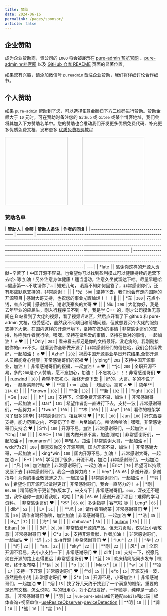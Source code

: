 ```yaml
---
title: 赞助
date: 2024-06-16
permalink: /pages/sponsor/
article: false
---
```


## 企业赞助

成为企业赞助商，贵公司的 `LOGO` 将会被展示在 [pure-admin 预览官网](https://pure-admin.github.io/vue-pure-admin) 、[pure-admin 文档官网](https://pure-admin.cn) 以及 [GitHub 仓库 README](https://github.com/pure-admin/vue-pure-admin?tab=readme-ov-file#vue-pure-admin) 页面的显著位置。

如果您有兴趣，请添加微信号 `pureadmin` 备注企业赞助，我们将详细讨论合作细节。

## 个人赞助

如果 `pure-admin` 帮助到了您，可以选择任意金额扫下方二维码进行赞助。赞助金额大于 `10` 元时，可在赞助时备注您的 `Github` 或 `Gitee` 或某个博客地址，我们会将其加入下方赞助名单中。您的赞助也会推动我们开发更多优质免费代码、补充更多优质免费文档、发布更多 [优质免费视频教程](https://space.bilibili.com/301103230)

<div>
<img :src="$withBase('/img/support/ali.png')" width="200px" height="220px" />
&nbsp;&nbsp;&nbsp;&nbsp;&nbsp;&nbsp;&nbsp;&nbsp;&nbsp;&nbsp;
<img :src="$withBase('/img/support/wx.jpg')" width="200px" height="220px" />
</div>

### 赞助名单

| **赞助人**                              | **金额** | **赞助人备注**                                                                                                                                                                                                                                                                           | **作者的回复**                                                                                                                                                                                                    |
| --------------------------------------- | -------- | ---------------------------------------------------------------------------------------------------------------------------------------------------------------------------------------------------------------------------------------------------------------------------------------- | ----------------------------------------------------------------------------------------------------------------------------------------------------------------------------------------------------------------- | --- |
| \*late                                  |          | 感谢你这样的开源人贡献~辛苦了！中国开源不容易。也希望你可以找到盈利模式可以健康持续的运营下去哈~嗯 加油！另外注意身体健康！适当运动。注意久坐就溜达下哈。尽量早睡哈~健康第一~不耽误你了~                                                                                                 | 短短几句， 我竟不知如何回答了，非常感谢你们，还有那些默默支持的，非常感谢！                                                                                                                                       |     |
| \*光                                    | `500`    | 坚持下去，我们也会有走向国际的开源项目                                                                                                                                                                                                                                                   | 感谢大哥支持，也祝您的事业光辉灿烂！！！🎉                                                                                                                                                                        |     |
| \*车                                    | `300`    | 花点小钱，省点时间                                                                                                                                                                                                                                                                       | 感谢信任，谢谢我豪爽的大哥 ❤️                                                                                                                                                                                     |     |
| Niu                                     | `298`    | 大佬你好，我是去年毕业的应届生，刚入行程序员不到一年，我是学 C++ 的，刚才公司摸鱼无意间在 B 站看到了大佬的视频，看了视频评论区，然后点开看了下 github 和 pure-admin 文档，很受感动，虽然我不问项目和前端问题，但就想要买个大佬的服务支持下大佬，在国内这样的开源环境下，坚持在做对的事情 | 非常感谢哥们的支持，称呼我作者就行哈，嘿嘿。坚持在做热爱的事情，坚持在做对的事情，一起加油！ ✊ ❤️                                                                                                                |     |
| \*Only                                  | `202`    | 看来看去都还是你的文档最好。没毛病的，我刚刚接触你的`pure`不久，就看到你全职做开源了                                                                                                                                                                                                     | 非常感谢哥们的信任哈，我们会持续做好，一起加油！ ✊ ❤️                                                                                                                                                            |
| Azhe\*                                  | `202`    | 祝愿中国开源事业早日开花结果,全部开源人员都能身心健康                                                                                                                                                                                                                                    | 非常感谢哥们的祝福 ❤️                                                                                                                                                                                             |
| yiping\*                                | `202`    | 支持中国开源事业，加油！                                                                                                                                                                                                                                                                 | 非常感谢哥们的祝福，一起加油！ ✊ ❤️                                                                                                                                                                              |
| \*\*jc                                  | `200`    | 全职开源不易，多的`200`是个人赞助，愿不忘初心，加油！                                                                                                                                                                                                                                    | 不忘初心！！！非常感谢哥们 ❤️                                                                                                                                                                                     |
| [ruowind](https://github.com/ruowind)   | `188`    | 希望不忘初心，始终开源下去 👏                                                                                                                                                                                                                                                            | 好的，大哥。多的不说了哈，一起看实际行动 ❤️                                                                                                                                                                       |
| \*\*豪                                  | `188`    | 加油                                                                                                                                                                                                                                                                                     | 一起加油，豪哥 ✊ ❤️                                                                                                                                                                                              |
| 流年\*\*                                | `114.83` |                                                                                                                                                                                                                                                                                          |                                                                                                                                                                                                                   |
| \*known                                 | `102`    |                                                                                                                                                                                                                                                                                          |                                                                                                                                                                                                                   |
| \*\*俊                                  | `102`    |                                                                                                                                                                                                                                                                                          |                                                                                                                                                                                                                   |
| \*\*新                                  | `102`    |                                                                                                                                                                                                                                                                                          |                                                                                                                                                                                                                   |
| \*light                                 | `102`    |                                                                                                                                                                                                                                                                                          |                                                                                                                                                                                                                   |
| \*Ge                                    | `102`    |                                                                                                                                                                                                                                                                                          |                                                                                                                                                                                                                   |
| h\*                                     | `101`    | 支持下，全职免费开源不易，加油！                                                                                                                                                                                                                                                         | 非常感谢哥们，一起加油 ✊                                                                                                                                                                                         |
| star\*                                  | `101`    | 希望作者能一直进行下去，支持一波                                                                                                                                                                                                                                                         | 非常感谢哥们，一起努力 ✊                                                                                                                                                                                         |
| \*fwuh\*                                | `100`    |                                                                                                                                                                                                                                                                                          |                                                                                                                                                                                                                   |
| \*\*林                                  | `100`    |                                                                                                                                                                                                                                                                                          |                                                                                                                                                                                                                   |
| Jay\*                                   | `100`    | 看你的框架学习了很多[抱拳]                                                                                                                                                                                                                                                               | 非常感谢哥们，相互学习 ❤️                                                                                                                                                                                         |
| \*贝                                    | `100`    |
| Jun                                     | `100`    | 好东西要支持，能力范围之内，不要伤了作者一片至诚的心，哈哈哈哈哈                                                                                                                                                                                                                         | 嘿嘿，非常感谢哥们支持哈 ❤️                                                                                                                                                                                       |
| S\*h                                    | `100`    | 开源不易，加油                                                                                                                                                                                                                                                                           | 非常感谢哥们，一起加油 ✊                                                                                                                                                                                         |
| \*Chg                                   | `100`    |                                                                                                                                                                                                                                                                                          |                                                                                                                                                                                                                   |
| XIAO\*                                  | `100`    | 国内做开源不易，加油[嘿哈]                                                                                                                                                                                                                                                               | 非常感谢哥们，一起加油 ✊                                                                                                                                                                                         |
| mumaren\*                               | `100`    | 年轻人，加油                                                                                                                                                                                                                                                                             | 非常感谢大哥，一起加油 ✊                                                                                                                                                                                         |
| wxid\*7s21                              | `100`    | 很喜欢你这个开源项目，国内开源不易，加油！                                                                                                                                                                                                                                               | 非常感谢大哥，一起加油 ✊                                                                                                                                                                                         |
| king\*win                               | `100`    | 国内开源不易，加油！                                                                                                                                                                                                                                                                     | 非常感谢大哥，一起加油 ✊                                                                                                                                                                                         |
| E\*1                                    | `100`    | 学习到了很多，开源不易，加油                                                                                                                                                                                                                                                             | 非常感谢哥们，一起加油 ✊                                                                                                                                                                                         |
| \*凡                                    | `99`     | 加油加油                                                                                                                                                                                                                                                                                 | 非常感谢哥们，一起加油 ✊                                                                                                                                                                                         |
| Eric\*                                  | `70`     | 希望可以持续发展下去                                                                                                                                                                                                                                                                     | 非常感谢哥们，我会一直努力的！ ✊                                                                                                                                                                                 |
| hey\*                                   | `68.66`  | 多谢开源，多谢指导！为你的事业敬微薄之力，一起加油 👏                                                                                                                                                                                                                                    | 非常感谢哥们，一起加油 ✊                                                                                                                                                                                         |
| \*\*羽                                  | `68`     | 希望你们开源可以做得更好                                                                                                                                                                                                                                                                 | 非常感谢哥们，我会一直努力的！ ✊                                                                                                                                                                                 |
| \*刚                                    | `66.66`  | 精简版终于更新到`5`版本了，来支持下                                                                                                                                                                                                                                                      | 非常感谢哥们。`emm`，深夜还不睡觉，我怀疑你一直盯着我呢，哈哈                                                                                                                                                     |
| \*勇                                    | `66.66`  | 感谢开源了项目！难得的学习资料。                                                                                                                                                                                                                                                         | 非常感谢哥们 ❤️                                                                                                                                                                                                   |
| \*不\*                                  | `66.60`  | 多谢指导                                                                                                                                                                                                                                                                                 | 客气啦 😉                                                                                                                                                                                                         |
| Leng\*                                  | `66`     |                                                                                                                                                                                                                                                                                          |                                                                                                                                                                                                                   |
| dib\*                                   | `52`     |                                                                                                                                                                                                                                                                                          |                                                                                                                                                                                                                   |
| L\*                                     | `51`     |                                                                                                                                                                                                                                                                                          |                                                                                                                                                                                                                   |
| \*\*旭                                  | `50`     | 请作者喝奶茶                                                                                                                                                                                                                                                                             | 非常感谢哥们 ❤️                                                                                                                                                                                                   |
| \*\*富                                  | `50`     | 请作者喝杯咖啡，加油加油                                                                                                                                                                                                                                                                 | 非常感谢哥们，一起加油 ❤️                                                                                                                                                                                         |
| \*\*浩                                  | `35`     |                                                                                                                                                                                                                                                                                          |                                                                                                                                                                                                                   |
| By\_\*                                  | `32`     |                                                                                                                                                                                                                                                                                          |                                                                                                                                                                                                                   |     |
| 海\*                                    | `30`     |                                                                                                                                                                                                                                                                                          |                                                                                                                                                                                                                   |     |
| chibutao\*                              | `30`     |                                                                                                                                                                                                                                                                                          |                                                                                                                                                                                                                   |     |
| [aulang](https://github.com/aulang)     | `30`     |                                                                                                                                                                                                                                                                                          |                                                                                                                                                                                                                   |     |
| [Ethan](https://github.com/Ethan-Chase) | `30`     |                                                                                                                                                                                                                                                                                          |                                                                                                                                                                                                                   |     |
| 对\*.                                   | `28.88`  | 非常热爱开源的产品，但无力贡献，仅以此小表敬意!                                                                                                                                                                                                                                          | 非常感谢哥们 ❤️                                                                                                                                                                                                   |
| C\*u                                    | `26`     | 支持开源贡献，作者加油！                                                                                                                                                                                                                                                                 | 非常感谢哥们，一起加油 ❤️                                                                                                                                                                                         |
| \*远                                    | `25`     | 支持开源                                                                                                                                                                                                                                                                                 | 非常感谢哥们 ❤️                                                                                                                                                                                                   |
| \*luu\*                                 | `23`     |                                                                                                                                                                                                                                                                                          |                                                                                                                                                                                                                   |
| \*华                                    | `23`     |                                                                                                                                                                                                                                                                                          |                                                                                                                                                                                                                   |
| \*屿                                    | `22`     |                                                                                                                                                                                                                                                                                          |                                                                                                                                                                                                                   |
| \*an\_                                  | `22`     |                                                                                                                                                                                                                                                                                          |                                                                                                                                                                                                                   |
| \*sky\*                                 | `22`     |                                                                                                                                                                                                                                                                                          |                                                                                                                                                                                                                   |
| \*\*刚                                  | `22`     |                                                                                                                                                                                                                                                                                          |                                                                                                                                                                                                                   |
| 风\*                                    | `20`     | 全职开源不容易，先小小支持一下                                                                                                                                                                                                                                                           | 非常感谢哥们 ❤️                                                                                                                                                                                                   |
| cliff                                   | `20`     | 支持一下，祝愿兄弟在开源的路上走得更远                                                                                                                                                                                                                                                   | 非常感谢哥们 ❤️                                                                                                                                                                                                   |
| \*蓝                                    | `20`     | 欢庆精简版同步发布                                                                                                                                                                                                                                                                       | 嘿嘿，终于发布咯                                                                                                                                                                                                  |
| \*\*远                                  | `20`     |                                                                                                                                                                                                                                                                                          |                                                                                                                                                                                                                   |
| \*o                                     | `20`     |                                                                                                                                                                                                                                                                                          |                                                                                                                                                                                                                   |
| Marx\*                                  | `18`     |                                                                                                                                                                                                                                                                                          |                                                                                                                                                                                                                   |
| \*w                                     | `18`     |                                                                                                                                                                                                                                                                                          |
| \*\*凌                                  | `17`     | 支持一下开源                                                                                                                                                                                                                                                                             | 非常感谢哥们 ❤️                                                                                                                                                                                                   |
| f\*d                                    | `15`     |                                                                                                                                                                                                                                                                                          |                                                                                                                                                                                                                   |
| e\*o                                    | `15`     | 开源支持一波，虽然是些小钱                                                                                                                                                                                                                                                               | 非常感谢哥们 ❤️                                                                                                                                                                                                   |
| S\*n                                    | `15`     | 开源不易，小哥加油！                                                                                                                                                                                                                                                                     | 非常感谢哥们，一起加油 ❤️                                                                                                                                                                                         |
| \*烟                                    | `15`     | 找了好几天终于找到了一个满意的框架，重要的是还有文档，怎么说呢，写的很用心，对小白很友好，一杯咖啡，纯粹是一点心意。                                                                                                                                                                     | 非常感谢哥们 ❤️                                                                                                                                                                                                   |
| \*羽                                    | `12`     | `vue-pure-admin`如何适配`mobile`和`pc`端                                                                                                                                                                                                                                                 | 媒体查询+视窗单位+[useResizeObserver](https://pure-admin-utils.netlify.app/hooks/useResizeObserver/useResizeObserver)+[deviceDetection](https://pure-admin-utils.netlify.app/utils/device/device#devicedetection) |
| \*\*明                                  | `10`     |                                                                                                                                                                                                                                                                                          |                                                                                                                                                                                                                   |
| \*澜                                    | `10`     |                                                                                                                                                                                                                                                                                          |
| \*熊                                    | `10`     |                                                                                                                                                                                                                                                                                          |
| \*星                                    | `10`     |                                                                                                                                                                                                                                                                                          |
